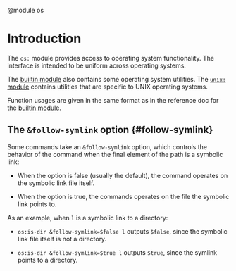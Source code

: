 <!-- toc -->

@module os

# Introduction

The `os:` module provides access to operating system functionality. The
interface is intended to be uniform across operating systems.

The [builtin module](builtin.html) also contains some operating system
utilities. The [`unix:` module](unix.html) contains utilities that are specific
to UNIX operating systems.

Function usages are given in the same format as in the reference doc for the
[builtin module](builtin.html).

## The `&follow-symlink` option {#follow-symlink}

Some commands take an `&follow-symlink` option, which controls the behavior of
the command when the final element of the path is a symbolic link:

-   When the option is false (usually the default), the command operates on the
    symbolic link file itself.

-   When the option is true, the commands operates on the file the symbolic link
    points to.

As an example, when `l` is a symbolic link to a directory:

-   `os:is-dir &follow-symlink=$false l` outputs `$false`, since the symbolic
    link file itself is not a directory.

-   `os:is-dir &follow-symlink=$true l` outputs `$true`, since the symlink
    points to a directory.
